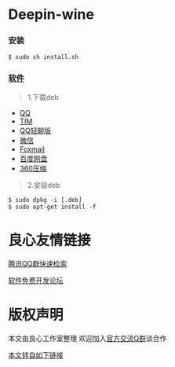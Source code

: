 # Deepin-wine

### 安装
```
$ sudo sh install.sh
```

### [软件](http://u.720life.cn/g/a28aca47bdaff9ce036360e9199e1538f12850114c0d9be7cf9cc4de734eaaeb54efe6bd3d8f13d3585d0342d6d8d5765bf4a8816a7742df3f38ce6f8d4c3870)

> 1.下载deb
+ [QQ](http://u.720life.cn/g/a28aca47bdaff9ce036360e9199e1538f12850114c0d9be7cf9cc4de734eaaeb54efe6bd3d8f13d3585d0342d6d8d576a59437e0b0fdcde0a69a1096a0b616f1f267341ea234c9ca73c99f473a687e98)
+ [TIM](http://u.720life.cn/g/a28aca47bdaff9ce036360e9199e1538f12850114c0d9be7cf9cc4de734eaaeb54efe6bd3d8f13d3585d0342d6d8d576fe3fad985936d2751f1298b4cb0657a30340c6722e5ad52822c489eba3d1b655)
+ [QQ轻聊版](http://u.720life.cn/g/a28aca47bdaff9ce036360e9199e1538f12850114c0d9be7cf9cc4de734eaaeb54efe6bd3d8f13d3585d0342d6d8d576a59437e0b0fdcde0a69a1096a0b616f18fd1b62a37f983c2b3e9810a545a8438)
+ [微信](http://u.720life.cn/g/a28aca47bdaff9ce036360e9199e1538f12850114c0d9be7cf9cc4de734eaaeb54efe6bd3d8f13d3585d0342d6d8d576929af0cf5fa0f2e1cb75b3c68c15c2126c52de17d28dd34325b4334d4af7cb39)
+ [Foxmail](http://u.720life.cn/g/a28aca47bdaff9ce036360e9199e1538f12850114c0d9be7cf9cc4de734eaaeb54efe6bd3d8f13d3585d0342d6d8d5768b8745ac08558729e45965a48224c5a020d9114e7e4aaad9af34a13c26f8afed)
+ [百度网盘](http://u.720life.cn/g/a28aca47bdaff9ce036360e9199e1538f12850114c0d9be7cf9cc4de734eaaeb54efe6bd3d8f13d3585d0342d6d8d57636b6936f15ac8cfdb0a593e8e33c3806e29f1a1cce193c02eac0250f30a5ca25)
+ [360压缩](http://u.720life.cn/g/a28aca47bdaff9ce036360e9199e1538f12850114c0d9be7cf9cc4de734eaaeb54efe6bd3d8f13d3585d0342d6d8d5762767c47e1c144ce1f0a3277e585dce218a81035f8ffed06c5ece86df3c681827)
> 2.安装deb
```
$ sudo dpkg -i [.deb]
$ sudo apt-get install -f
```


 # 良心友情链接

[腾讯QQ群快速检索](http://u.720life.cn/s/8cf73f7c)

[软件免费开发论坛](http://u.720life.cn/s/bbb01dc0)

# 版权声明 

本文由良心工作室整理 欢迎加入[官方交流Q群](https://u.720life.cn/s/f2316816)谈合作

[本文转自如下链接](http://u.720life.cn/g/2e71d0f0a5c601172267ba20d3a43c6e6b172bdf5717d4993de4f8e0b132cb60b2e771ca5b0e9b50b18ca784b8f8c259b08051d124774d028a18188b081bd5fe)